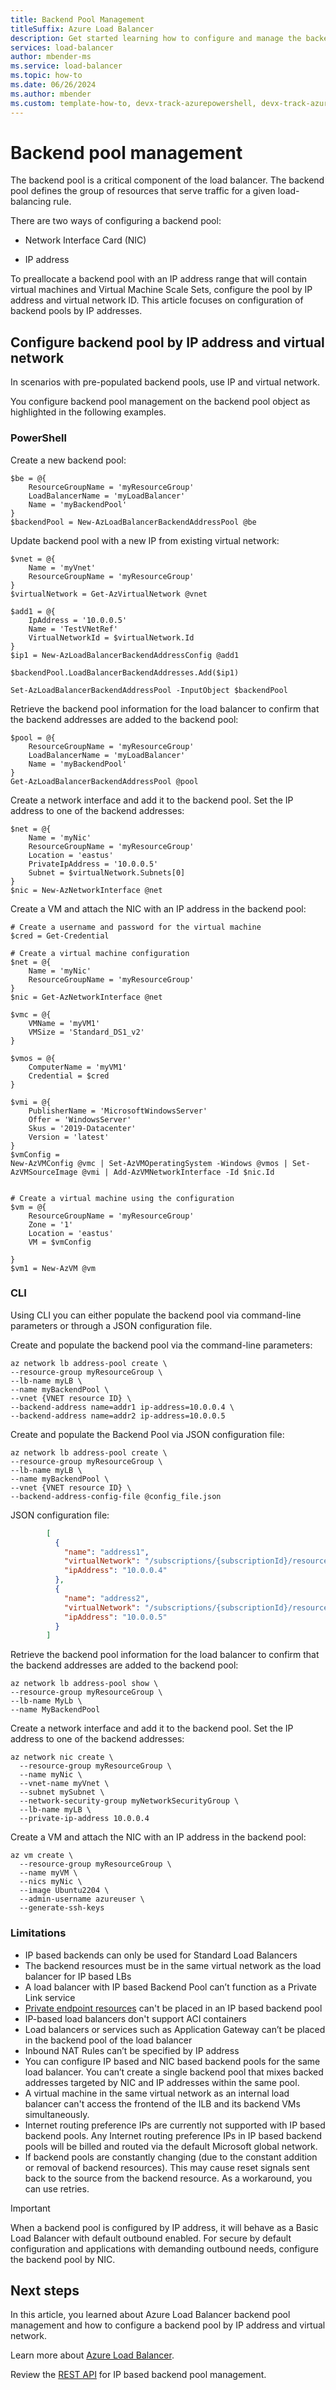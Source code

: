 ```yaml
---
title: Backend Pool Management
titleSuffix: Azure Load Balancer
description: Get started learning how to configure and manage the backend pool of an Azure Load Balancer.
services: load-balancer
author: mbender-ms
ms.service: load-balancer
ms.topic: how-to
ms.date: 06/26/2024
ms.author: mbender 
ms.custom: template-how-to, devx-track-azurepowershell, devx-track-azurecli, engagement-fy23
---
```


# Backend pool management

The backend pool is a critical component of the load balancer. The backend pool defines the group of resources that serve traffic for a given load-balancing rule.

There are two ways of configuring a backend pool:

* Network Interface Card (NIC)

* IP address

To preallocate a backend pool with an IP address range that will contain virtual machines and Virtual Machine Scale Sets, configure the pool by IP address and virtual network ID.
This article focuses on configuration of backend pools by IP addresses.

## Configure backend pool by IP address and virtual network

In scenarios with pre-populated backend pools, use IP and virtual network.

You configure backend pool management on the backend pool object as highlighted in the following examples.

### PowerShell

Create a new backend pool:

```azurepowershell-interactive
$be = @{
    ResourceGroupName = 'myResourceGroup'
    LoadBalancerName = 'myLoadBalancer'
    Name = 'myBackendPool'
}
$backendPool = New-AzLoadBalancerBackendAddressPool @be

```

Update backend pool with a new IP from existing virtual network:
 
```azurepowershell-interactive
$vnet = @{
    Name = 'myVnet'
    ResourceGroupName = 'myResourceGroup'
}
$virtualNetwork = Get-AzVirtualNetwork @vnet

$add1 = @{
    IpAddress = '10.0.0.5'
    Name = 'TestVNetRef'
    VirtualNetworkId = $virtualNetwork.Id
}
$ip1 = New-AzLoadBalancerBackendAddressConfig @add1
 
$backendPool.LoadBalancerBackendAddresses.Add($ip1) 

Set-AzLoadBalancerBackendAddressPool -InputObject $backendPool

```

Retrieve the backend pool information for the load balancer to confirm that the backend addresses are added to the backend pool:

```azurepowershell-interactive
$pool = @{
    ResourceGroupName = 'myResourceGroup'
    LoadBalancerName = 'myLoadBalancer'
    Name = 'myBackendPool'
}
Get-AzLoadBalancerBackendAddressPool @pool

```
Create a network interface and add it to the backend pool. Set the IP address to one of the backend addresses:

```azurepowershell-interactive
$net = @{
    Name = 'myNic'
    ResourceGroupName = 'myResourceGroup'
    Location = 'eastus'
    PrivateIpAddress = '10.0.0.5'
    Subnet = $virtualNetwork.Subnets[0]
}
$nic = New-AzNetworkInterface @net

```

Create a VM and attach the NIC with an IP address in the backend pool:

```azurepowershell-interactive
# Create a username and password for the virtual machine
$cred = Get-Credential

# Create a virtual machine configuration
$net = @{
    Name = 'myNic'
    ResourceGroupName = 'myResourceGroup'
}
$nic = Get-AzNetworkInterface @net

$vmc = @{
    VMName = 'myVM1'
    VMSize = 'Standard_DS1_v2'
}

$vmos = @{
    ComputerName = 'myVM1'
    Credential = $cred
}

$vmi = @{
    PublisherName = 'MicrosoftWindowsServer'
    Offer = 'WindowsServer'
    Skus = '2019-Datacenter'
    Version = 'latest'
}
$vmConfig = 
New-AzVMConfig @vmc | Set-AzVMOperatingSystem -Windows @vmos | Set-AzVMSourceImage @vmi | Add-AzVMNetworkInterface -Id $nic.Id


# Create a virtual machine using the configuration
$vm = @{
    ResourceGroupName = 'myResourceGroup'
    Zone = '1'
    Location = 'eastus'
    VM = $vmConfig

}
$vm1 = New-AzVM @vm

```

### CLI

Using CLI you can either populate the backend pool via command-line parameters or through a JSON configuration file.

Create and populate the backend pool via the command-line parameters:

```azurecli-interactive
az network lb address-pool create \
--resource-group myResourceGroup \
--lb-name myLB \
--name myBackendPool \
--vnet {VNET resource ID} \
--backend-address name=addr1 ip-address=10.0.0.4 \
--backend-address name=addr2 ip-address=10.0.0.5
```

Create and populate the Backend Pool via JSON configuration file:

```azurecli-interactive
az network lb address-pool create \
--resource-group myResourceGroup \
--lb-name myLB \
--name myBackendPool \
--vnet {VNET resource ID} \
--backend-address-config-file @config_file.json
```

JSON configuration file:
```JSON
        [
          {
            "name": "address1",
            "virtualNetwork": "/subscriptions/{subscriptionId}/resourceGroups/{resource-group-name}/providers/Microsoft.Network/virtualNetworks/{vnet-name}",
            "ipAddress": "10.0.0.4"
          },
          {
            "name": "address2",
            "virtualNetwork": "/subscriptions/{subscriptionId}/resourceGroups/{resource-group-name}/providers/Microsoft.Network/virtualNetworks/{vnet-name}",
            "ipAddress": "10.0.0.5"
          }
        ]
```

Retrieve the backend pool information for the load balancer to confirm that the backend addresses are added to the backend pool:

```azurecli-interactive
az network lb address-pool show \
--resource-group myResourceGroup \
--lb-name MyLb \
--name MyBackendPool
```

Create a network interface and add it to the backend pool. Set the IP address to one of the backend addresses:

```azurecli-interactive
az network nic create \
  --resource-group myResourceGroup \
  --name myNic \
  --vnet-name myVnet \
  --subnet mySubnet \
  --network-security-group myNetworkSecurityGroup \
  --lb-name myLB \
  --private-ip-address 10.0.0.4
```

Create a VM and attach the NIC with an IP address in the backend pool:

```azurecli-interactive
az vm create \
  --resource-group myResourceGroup \
  --name myVM \
  --nics myNic \
  --image Ubuntu2204 \
  --admin-username azureuser \
  --generate-ssh-keys
```

### Limitations
  * IP based backends can only be used for Standard Load Balancers
  * The backend resources must be in the same virtual network as the load balancer for IP based LBs
  * A load balancer with IP based Backend Pool can’t function as a Private Link service
  * [Private endpoint resources](../private-link/private-endpoint-overview.md) can't be placed in an IP based backend pool
  * IP-based load balancers don't support ACI containers
  * Load balancers or services such as Application Gateway can’t be placed in the backend pool of the load balancer
  * Inbound NAT Rules can’t be specified by IP address
  * You can configure IP based and NIC based backend pools for the same load balancer. You can’t create a single backend pool that mixes backed addresses targeted by NIC and IP addresses within the same pool.
  * A virtual machine in the same virtual network as an internal load balancer can't access the frontend of the ILB and its backend VMs simultaneously.
  * Internet routing preference IPs are currently not supported with IP based backend pools. Any Internet routing preference IPs in IP based backend pools will be billed and routed via the default Microsoft global network.
  * If backend pools are constantly changing (due to the constant addition or removal of backend resources). This may cause reset signals sent back to the source from the backend resource. As a workaround, you can use retries.

>[!Important]
> When a backend pool is configured by IP address, it will behave as a Basic Load Balancer with default outbound enabled. For secure by default configuration and applications with demanding outbound needs, configure the backend pool by NIC.

## Next steps

In this article, you learned about Azure Load Balancer backend pool management and how to configure a backend pool by IP address and virtual network.

Learn more about [Azure Load Balancer](load-balancer-overview.md).

Review the [REST API](/rest/api/load-balancer/loadbalancerbackendaddresspools/createorupdate) for IP based backend pool management.
